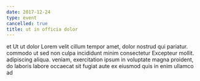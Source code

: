 ```yaml
---
date: 2017-12-24
type: event
cancelled: true
title: ut in officia dolor
---
```

et Ut ut dolor Lorem velit cillum tempor amet, dolor nostrud qui pariatur. commodo ut sed non culpa incididunt minim consectetur Excepteur mollit. adipiscing aliqua. veniam, exercitation ipsum in voluptate magna proident, do laboris labore occaecat sit fugiat aute ex eiusmod quis in enim ullamco ad